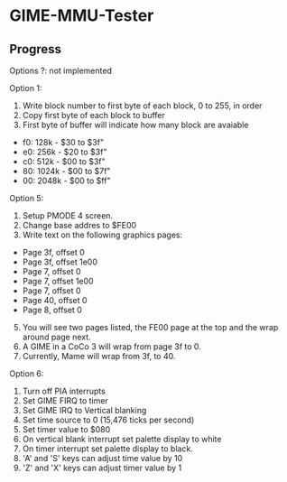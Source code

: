 # GIME-MMU-Tester

## Progress

Options ?: not implemented

Option 1:
1. Write block number to first byte of each block, 0 to 255, in order
2. Copy first byte of each block to buffer
3. First byte of buffer will indicate how many block are avaiable
 - f0:  128k - $30 to $3f"
 - e0:  256k - $20 to $3f"
 - c0:  512k - $00 to $3f"
 - 80: 1024k - $00 to $7f"
 - 00: 2048k - $00 to $ff"


Option 5:
1. Setup PMODE 4 screen.
2. Change base addres to $FE00
3. Write text on the following graphics pages:
 - Page 3f, offset 0
 - Page 3f, offset 1e00
 - Page 7, offset 0
 - Page 7, offset 1e00
 - Page 7, offset 0
 - Page 40, offset 0
 - Page 8, offset 0
5. You will see two pages listed, the FE00 page at the top and the wrap around page next.
6. A GIME in a CoCo 3 will wrap from page 3f to 0.
7. Currently, Mame will wrap from 3f, to 40.

Option 6:
1. Turn off PIA interrupts
2. Set GIME FIRQ to timer
3. Set GIME IRQ to Vertical blanking
4. Set time source to 0 (15,476 ticks per second)
5. Set timer value to $080
6. On vertical blank interrupt set palette display to white
7. On timer interrupt set palette display to black.
8. 'A' and 'S' keys can adjust time value by 10
9. 'Z' and 'X' keys can adjust timer value by 1
